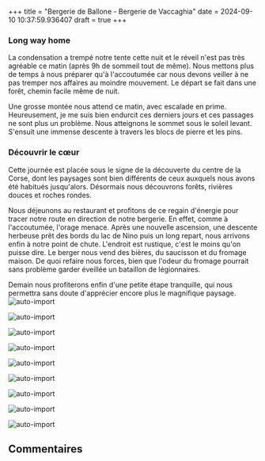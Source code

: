 +++
title = "Bergerie de Ballone - Bergerie de Vaccaghia"
date = 2024-09-10 10:37:59.936407
draft = true
+++
### Long way home
La condensation a trempé notre tente cette nuit et le réveil n'est pas très agréable ce matin (après 9h de sommeil tout de même). Nous mettons plus de temps à nous préparer qu'à l'accoutumée car nous devons veiller à ne pas tremper nos affaires au moindre mouvement. 
Le départ se fait dans une forêt, chemin facile même de nuit. 

Une grosse montée nous attend ce matin, avec escalade en prime. Heureusement, je me suis bien endurcit ces derniers jours et ces passages ne sont plus un problème. Nous atteignons le sommet sous le soleil levant. S'ensuit une immense descente à travers les blocs de pierre et les pins. 

### Découvrir le cœur
Cette journée est placée sous le signe de la découverte du centre de la Corse, dont les paysages sont bien différents de ceux auxquels nous avons été habitués jusqu'alors. Désormais nous découvrons forêts, rivières douces et roches rondes.

Nous déjeunons au restaurant et profitons de ce regain d'énergie pour tracer notre route en direction de notre bergerie. En effet, comme à l'accoutumée, l'orage menace. Après une nouvelle ascension, une descente herbeuse prêt des bords du lac de Nino puis un long repart, nous arrivons enfin à notre point de chute. L'endroit est rustique, c'est le moins qu'on puisse dire. Le berger nous vend des bières, du saucisson et du fromage maison. De quoi refaire nous forces, bien que l'odeur du fromage pourrait sans problème garder éveillée un bataillon de légionnaires.

Demain nous profiterons enfin d'une petite étape tranquille, qui nous permettra sans doute d'apprécier encore plus le magnifique paysage.
![auto-import](https://thumbsnap.com/i/jeLG3QNi.jpg)

![auto-import](https://thumbsnap.com/i/wcrCAXFe.jpg)

![auto-import](https://thumbsnap.com/i/6ua8rF3D.jpg)

![auto-import](https://thumbsnap.com/i/vqbyvsTz.jpg)

![auto-import](https://thumbsnap.com/i/7XofekMx.jpg)

![auto-import](https://thumbsnap.com/i/ufKUYXQN.jpg)

![auto-import](https://thumbsnap.com/i/iNizSLSr.jpg)

![auto-import](https://thumbsnap.com/i/e3bxeEQf.jpg)

![auto-import](https://thumbsnap.com/i/j3ns1Cgi.jpg)
## Commentaires
